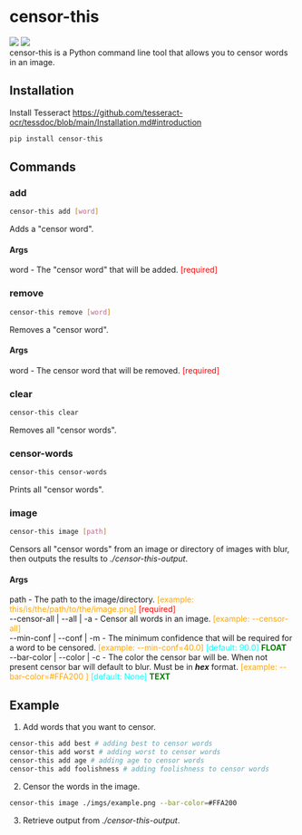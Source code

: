 # censor-this
<a href="https://pypi.org/project/censor-this/"><img src="https://shields.io/static/v1?label=PyPi&message=censor-this&color=yellow"/></a>
<a href="https://github.com/cgr28/censor-this"><img src="https://shields.io/static/v1?label=GitHub&message=censor-this&color=blue" /></a><br />
censor-this is a Python command line tool that allows you to censor words in an image.

## Installation
Install Tesseract https://github.com/tesseract-ocr/tessdoc/blob/main/Installation.md#introduction
```bash
pip install censor-this
```

## Commands
### add
```bash
censor-this add [word]
```

Adds a "censor word".

#### Args
word - The "censor word" that will be added. <font color="red">[required]</font>

### remove
```bash
censor-this remove [word]
```

Removes a "censor word".

#### Args
word - The censor word that will be removed. <font color="red">[required]</font>

### clear
```bash
censor-this clear
```
Removes all "censor words".

### censor-words
```bash
censor-this censor-words
```

Prints all "censor words".

### image
```bash
censor-this image [path]
```

Censors all "censor words" from an image or directory of images with blur, then outputs the results to *./censor-this-output*.

#### Args
path - The path to the image/directory. <font color="orange">[example: this/is/the/path/to/the/image.png]</font> <font color="red">[required]</font> <br />
--censor-all | --all | -a -  Censor all words in an image. <font color="orange">[example: --censor-all]</font> <br />
--min-conf | --conf | -m - The minimum confidence that will be required for a word to be censored. <font color="orange">[example: --min-conf=40.0]</font> <font color="aqua"> [default: 90.0]</font> <font color="green">**FLOAT**</font> <br />
--bar-color | --color | -c - The color the censor bar will be.  When not present censor bar will default to blur.  Must be in ***hex*** format. <font color="orange">[example: --bar-color=#FFA200 ]</font> <font color="aqua">[default: None]</font> <font color="green">**TEXT**</font> <br />

## Example
1. Add words that you want to censor.
```bash
censor-this add best # adding best to censor words
censor-this add worst # adding worst to censor words
censor-this add age # adding age to censor words
censor-this add foolishness # adding foolishness to censor words
```
2. Censor the words in the image.
```bash
censor-this image ./imgs/example.png --bar-color=#FFA200
```
3. Retrieve output from *./censor-this-output*.